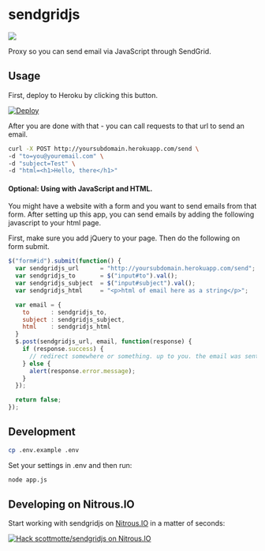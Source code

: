 # sendgridjs

![](https://raw.githubusercontent.com/scottmotte/sendgridjs/master/sendgridjs.jpg)

Proxy so you can send email via JavaScript through SendGrid.

## Usage 

First, deploy to Heroku by clicking this button.

[![Deploy](https://www.herokucdn.com/deploy/button.png)](https://heroku.com/deploy)

After you are done with that - you can call requests to that url to send an email.

```bash
curl -X POST http://yoursubdomain.herokuapp.com/send \
-d "to=you@youremail.com" \
-d "subject=Test" \
-d "html=<h1>Hello, there</h1>"
```

#### Optional: Using with JavaScript and HTML.

You might have a website with a form and you want to send emails from that form. After setting up this app, you can send emails by adding the following javascript to your html page.

First, make sure you add jQuery to your page. Then do the following on form submit.

```javascript
$("form#id").submit(function() {
  var sendgridjs_url      = "http://yoursubdomain.herokuapp.com/send";
  var sendgridjs_to       = $("input#to").val();
  var sendgridjs_subject  = $("input#subject").val();
  var sendgridjs_html     = "<p>html of email here as a string</p>";

  var email = {
    to      : sendgridjs_to, 
    subject : sendgridjs_subject,
    html    : sendgridjs_html
  }
  $.post(sendgridjs_url, email, function(response) {
    if (response.success) {
      // redirect somewhere or something. up to you. the email was sent successfully.
    } else {
      alert(response.error.message);
    }
  });

  return false;
});
```

## Development

```bash
cp .env.example .env
```

Set your settings in .env and then run:

```bash
node app.js
```

## Developing on Nitrous.IO

Start working with sendgridjs on
[Nitrous.IO](https://www.nitrous.io/?utm_source=github.com&utm_campaign=sendgridjs&utm_medium=hackonnitrous) in
a matter of seconds:

[![Hack scottmotte/sendgridjs on
Nitrous.IO](https://d3o0mnbgv6k92a.cloudfront.net/assets/hack-l-v1-3cc067e71372f6045e1949af9d96095b.png)](https://www.nitrous.io/hack_button?source=embed&runtime=nodejs&repo=scottmotte%2Fsendgridjs&file_to_open=README.nitrous.md)


